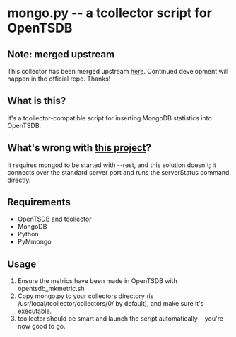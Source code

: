 mongo.py -- a tcollector script for OpenTSDB
============================================

Note: merged upstream
---------------------

This collector has been merged upstream [here](https://github.com/OpenTSDB/tcollector/commit/192af2ff3a4e3fcd7a547197f2ef15c7a5ef39e1). Continued development will happen in the official repo. Thanks!


What is this?
-------------

It's a tcollector-compatible script for inserting MongoDB statistics into OpenTSDB.


What's wrong with [this project](https://github.com/greenmang0/opentsdb-mongo)?
--------------------------------

It requires mongod to be started with --rest, and this solution doesn't; it connects over the standard server port and runs the serverStatus command directly.

Requirements
------------

* OpenTSDB and tcollector
* MongoDB
* Python
* PyMmongo

Usage
-----

1. Ensure the metrics have been made in OpenTSDB with opentsdb_mkmetric.sh
2. Copy mongo.py to your collectors directory (is /usr/local/tcollector/collectors/0/ by default), and make sure it's executable.
3. tcollector should be smart and launch the script automatically-- you're now good to go.

